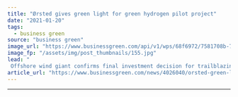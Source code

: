 ```yaml
---
title: "Ørsted gives green light for green hydrogen pilot project"
date: "2021-01-20"
tags: 
  - business green
source: "business green"
image_url: "https://www.businessgreen.com/api/v1/wps/68f6972/7581708b-7d78-4e1f-b19f-496297152f6c/1/AVV-picture-w-WTGs-672305561121775-185x114.jpg"
image_fp: "/assets/img/post_thumbnails/155.jpg"
lead: "
 Offshore wind giant confirms final investment decision for trailblazing H2RES project, as it looks to deliver first green hydrogen in late 2021 ..."
article_url: "https://www.businessgreen.com/news/4026040/orsted-green-light-green-hydrogen-pilot-project"
---
```


---
